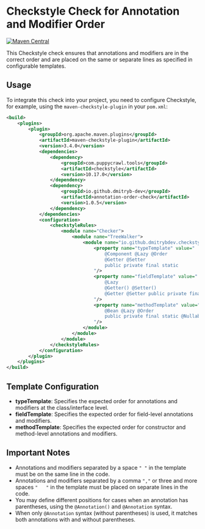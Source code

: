 # Checkstyle Check for Annotation and Modifier Order

[![Maven Central](https://img.shields.io/maven-central/v/io.github.dmitryb-dev/annotation-order-check.svg?label=Maven%20Central)](https://search.maven.org/artifact/io.github.dmitryb-dev/annotation-order-check)

This Checkstyle check ensures that annotations and modifiers are in the correct order 
and are placed on the same or separate lines as specified in configurable templates.


## Usage

To integrate this check into your project, you need to configure Checkstyle, 
for example, using the `maven-checkstyle-plugin` in your `pom.xml`:

```xml
<build>
    <plugins>
        <plugin>
            <groupId>org.apache.maven.plugins</groupId>
            <artifactId>maven-checkstyle-plugin</artifactId>
            <version>3.4.0</version>
            <dependencies>
                <dependency>
                    <groupId>com.puppycrawl.tools</groupId>
                    <artifactId>checkstyle</artifactId>
                    <version>10.17.0</version>
                </dependency>
                <dependency>
                    <groupId>io.github.dmitryb-dev</groupId>
                    <artifactId>annotation-order-check</artifactId>
                    <version>1.0.5</version>
                </dependency>
            </dependencies>
            <configuration>
                <checkstyleRules>
                    <module name="Checker">
                        <module name="TreeWalker">
                            <module name="io.github.dmitrybdev.checkstyle.AnnotationOrderCheck">
                                <property name="typeTemplate" value="
                                    @Component @Lazy @Order
                                    @Getter @Setter
                                    public private final static
                                "/>
                                <property name="fieldTemplate" value="
                                    @Lazy
                                    @Getter() @Setter()
                                    @Getter @Setter public private final static @Nullable
                                "/>
                                <property name="methodTemplate" value="
                                    @Bean @Lazy @Order
                                    public private final static @Nullable
                                "/>
                            </module>
                        </module>
                    </module>
                </checkstyleRules>
            </configuration>
        </plugin>
    </plugins>
</build>
```

## Template Configuration

- **typeTemplate**: Specifies the expected order for annotations and modifiers at the class/interface level. 
- **fieldTemplate**: Specifies the expected order for field-level annotations and modifiers.
- **methodTemplate**: Specifies the expected order for constructor and method-level annotations and modifiers.


## Important Notes
- Annotations and modifiers separated by a space `" "` in the template must be on the same line in the code.
- Annotations and modifiers separated by a comma `","` or three and more spaces `"   "` in the template must be placed on separate lines in the code.
- You may define different positions for cases when an annotation has parentheses, using the `@Annotation()` and `@Annotation` syntax.
- When only `@Annotation` syntax (without parentheses) is used, it matches both annotations with and without parentheses.